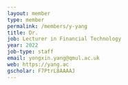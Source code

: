 ```yaml
---
layout: member
type: member
permalink: /members/y-yang
title: Dr.
job: Lecturer in Financial Technology
year: 2022
job-type: staff 
email: yongxin.yang@qmul.ac.uk
web: https://yang.ac
gscholar: F7PtrL8AAAAJ
---
```

